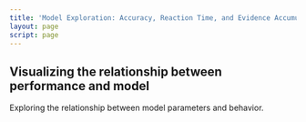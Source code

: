 ```yaml
---
title: 'Model Exploration: Accuracy, Reaction Time, and Evidence Accumulation'
layout: page
script: page
---
```


## Visualizing the relationship between performance and model

Exploring the relationship between model parameters and behavior.

<ddm-example-interactive>
  <accumulable-control trials="10" resample></accumulable-control>
  <ddm-parameters interactive></ddm-parameters>
  <ddm-model interactive measures means sds></ddm-model>
  <accumulable-table numeric summary color="outcome"></accumulable-table>
</ddm-example-interactive>
